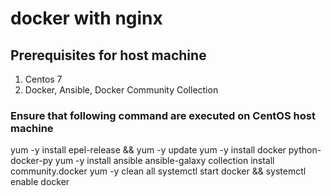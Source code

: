 # docker with nginx

## Prerequisites for host machine
1. Centos 7
2. Docker, Ansible, Docker Community Collection

### Ensure that following command are executed on CentOS host machine 
yum -y install epel-release && yum -y update
yum -y install docker python-docker-py
yum -y install ansible
ansible-galaxy collection install community.docker
yum -y clean all 
systemctl start docker && systemctl enable docker



